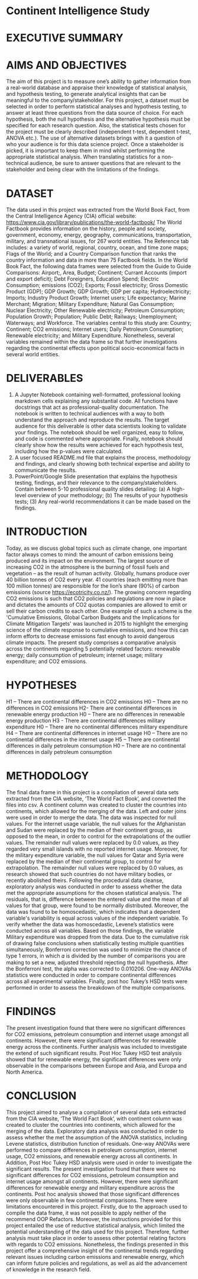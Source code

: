 # Continent Intelligence Study 

# EXECUTIVE SUMMARY 

# AIMS AND OBJECTIVES

The aim of this project is to measure one’s ability to gather information from a real-world database and appraise their knowledge of statistical analysis, and hypothesis testing, to generate analytical insights that can be meaningful to the company/stakeholder.
For this project, a dataset must be selected in order to perform statistical analyses and hypothesis testing, to answer at least three questions from the data source of choice.
For each hypothesis, both the null hypothesis and the alternative hypothesis must be specified for each research question. Also, the statistical tests chosen for the project must be clearly described (independent t-test, dependent t-test, ANOVA etc.).
The use of alternative datasets brings with it a question of who your audience is for this data science project. Once a stakeholder is picked, it is important to keep them in mind whilst performing the appropriate statistical analysis. When translating statistics for a non-technical audience, be sure to answer questions that are relevant to the stakeholder and being clear with the limitations of the findings.

# DATASET

The data used in this project was extracted from the World Book Fact, from the Central Intelligence Agency (CIA) official website: https://www.cia.gov/library/publications/the-world-factbook/
The World Factbook provides information on the history, people and society, government, economy, energy, geography, communications, transportation, military, and transnational issues, for 267 world entities. The Reference tab includes: a variety of world, regional, country, ocean, and time zone maps; Flags of the World; and a Country Comparison function that ranks the country information and data in more than 75 Factbook fields.
In the World Book Fact, the following data frames were selected from the Guide to Guide Comparisons: Airport;, Area, Budget; Continent; Currant Accounts (import and export deficit); Debt Foreigners, Education Spend; Electric Consumption; emissions (CO2); Exports; Fossil electricity; Gross Domestic Product (GDP); GDP Growth; GDP Growth; GDP per capita; Hydroelectricity; Imports; Industry Product Growth; Internet users; Life expectancy; Marine Merchant; Migration; Military Expenditure; Natural Gas Consumption; Nuclear Electricity; Other Renewable electricity; Petroleum Consumption; Population Growth; Population; Public Debt; Railways; Unemployment; Waterways; and Workforce. 
The variables central to this study are: Country; Continent; CO2 emissions; Internet users; Daily Petroleum Consumption; Renewable electricity; and Military Expenditure. Nonetheless, several variables remained within the data frame so that further investigations regarding the continental effects upon political socio-economical facts in several world entities. 


# DELIVERABLES

1. A Jupyter Notebook containing well-formatted, professional looking markdown cells explaining any substantial code. All functions have docstrings that act as professional-quality documentation. The notebook is written to technical audiences with a way to both understand the approach and reproduce the results. The target audience for this deliverable is other data scientists looking to validate your findings. The notebook should be well organized, easy to follow, and code is commented where appropriate. Finally, notebook should clearly show how the results were achieved for each hypothesis test, including how the p-values were calculated. 
2. A user focused README.md file that explains the process, methodology and findings, and clearly showing both technical expertise and ability to communicate the results. 
3. PowerPoint/Google Slide presentation that explains the hypothesis testing, findings, and their relevance to the company/stakeholders. Contain between 5-10 professional quality slides detailing: (a) A high-level overview of your methodology; (b) The results of your hypothesis tests; (3) Any real-world recommendations it can be made based on the findings.

# INTRODUCTION

Today, as we discuss global topics such as climate change, one important factor always comes to mind: the amount of carbon emissions being produced and its impact on the environment. 
The largest source of increasing CO2 in the atmosphere is the burning of fossil fuels and vegetation – as the result of human activity. Globally, humans produce over 40 billion tonnes of CO2 every year. 41 countries (each emitting more than 100 million tonnes) are responsible for the lion’s share (90%) of carbon emissions (source https://ecotricity.co.nz/). 
The growing concern regarding CO2 emissions is such that CO2 policies and regulations are now in place and dictates the amounts of CO2 quotas companies are allowed to emit or sell their carbon credits to each other. One example of such a scheme is the 'Cumulative Emissions, Global Carbon Budgets and the Implications for Climate Mitigation Targets' was launched in 2015 to highlight the emerging science of the climate response to cumulative emissions, and how this can inform efforts to decrease emissions fast enough to avoid dangerous climate impacts. 
The present study comprises a comparative analysis across the continents regarding 5 potentially related factors: renewable energy; daily consumption of petroleum; internet usage; military expenditure; and CO2 emissions. 

# HYPOTHESES 

H1 – There are continental differences in CO2 emissions 
H0 – There are no differences in CO2 emissions 
H2- There are continental differences in renewable energy production 
H0 – There are no differences in renewable energy production
H3 - There are continental differences military expenditure 
H0 – There are no continental differences military expenditure
H4 – There are continental differences in internet usage 
H0 – There are no continental differences in the internet usage
H5 – There are continental differences in daily petroleum consumption 
H0 – There are no continental differences in daily petroleum consumption

# METHODOLOGY

The final data frame in this project is a compilation of several data sets extracted from the CIA website, ‘The World Fact Book’, and converted the files into csv. A continent column was created to cluster the countries into continents, which allowed for the merging of the data. Left and outer joins were used in order to merge the data. 
The data was inspected for null values. For the internet usage variable, the null values for the Afghanistan and Sudan were replaced by the median of their continent group, as opposed to the mean, in order to control for the extrapolations of the outlier values. The remainder null values were replaced by 0.0 values, as they regarded very small islands with no reported internet usage. Moreover, for the military expenditure variable, the null values for Qatar and Syria were replaced by the median of their continental group, to control for extrapolation. The remainder null values were replaced by 0.0 values, as research showed that such countries do not have military bodies, or recently abolished theirs. 
Following the procedural data cleanse, exploratory analysis was conducted in order to assess whether the data met the appropriate assumptions for the chosen statistical analysis. The residuals, that is, difference between the entered value and the mean of all values for that group, were found to be normally distributed. Moreover, the data was found to be homoscedastic, which indicates that a dependent variable's variability is equal across values of the independent variable. To verify whether the data was homoscedastic, Levene’s statistics were conducted across all variables. Based on those findings, the variable Military expenditure was dropped from the data. 
Due to the cumulative risk of drawing false conclusions when statistically testing multiple quantities simultaneously, Bonferroni correction was used to minimize the chance of type 1 errors, in which 𝛼 is divided by the number of comparisons you are making to set a new, adjusted threshold rejecting the null hypothesis. After the Bonferroni test, the alpha was corrected to 0.010206. 
One-way ANOVAs statistics were conducted in order to compare continental differences across all experimental variables. Finally, post hoc Tukey’s HSD tests were performed in order to assess the breakdown of the multiple comparisons. 

# FINDINGS

The present investigation found that there were no significant differences for CO2 emissions, petroleum consumption and internet usage amongst all continents. However, there were significant differences for renewable energy across the continents. 
Further analysis was included to investigate the extend of such significant results. Post Hoc Tukey HSD test analysis showed that for renewable energy, the significant differences were only observable in the comparisons between Europe and Asia, and Europa and North America. 

# CONCLUSION

This project aimed to analyse a compilation of several data sets extracted from the CIA website, ‘The World Fact Book’, with continent column was created to cluster the countries into continents, which allowed for the merging of the data.
Exploratory data analysis was conducted in order to assess whether the met the assumption of the ANOVA statistics, including Levene statistics, distribution function of residuals. One-way ANOVAs were performed to compare differences in petroleum consumption, internet usage, CO2 emissions, and renewable energy across all continents. In Addition, Post Hoc Tukey HSD analysis were used in order to investigate the significant results. 
The present investigation found that there were no significant differences for CO2 emissions, petroleum consumption and internet usage amongst all continents. However, there were significant differences for renewable energy and military expenditure across the continents. Post hoc analysis showed that those significant differences were only observable in few continental comparisons. 
There were limitations encountered in this project. Firstly, due to the approach used to compile the data frame, it was not possible to apply neither of the recommend OOP Refactors. Moreover, the instructions provided for this project entailed the use of reductive statistical analysis, which limited the potential understanding of the data used for this project. Therefore, further analysis must take place in order to assess other potential relating factors with regards to CO2 emissions. 
Nonetheless, the findings presented in this project offer a comprehensive insight of the continental trends regarding relevant issues including carbon emissions and renewable energy, which can inform future policies and regulations, as well as aid the advancement of knowledge in the research field. 

